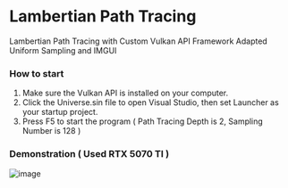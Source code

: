 # Lambertian Path Tracing
Lambertian Path Tracing with Custom Vulkan API Framework
Adapted Uniform Sampling and IMGUI

### How to start
1. Make sure the Vulkan API is installed on your computer.
2. Click the Universe.sin file to open Visual Studio, then set Launcher as your startup project.
3. Press F5 to start the program ( Path Tracing Depth is 2, Sampling Number is 128 )

### Demonstration ( Used RTX 5070 TI )
![image](https://github.com/user-attachments/assets/471a9db6-d56f-439c-9bf3-6409ed4ff0eb)
